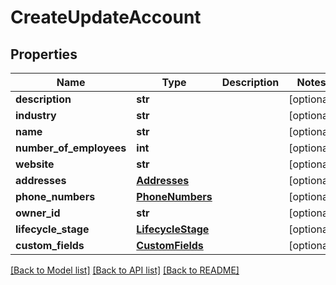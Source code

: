 # CreateUpdateAccount

## Properties
Name | Type | Description | Notes
------------ | ------------- | ------------- | -------------
**description** | **str** |  | [optional] 
**industry** | **str** |  | [optional] 
**name** | **str** |  | [optional] 
**number_of_employees** | **int** |  | [optional] 
**website** | **str** |  | [optional] 
**addresses** | [**Addresses**](Addresses.md) |  | [optional] 
**phone_numbers** | [**PhoneNumbers**](PhoneNumbers.md) |  | [optional] 
**owner_id** | **str** |  | [optional] 
**lifecycle_stage** | [**LifecycleStage**](LifecycleStage.md) |  | [optional] 
**custom_fields** | [**CustomFields**](CustomFields.md) |  | [optional] 

[[Back to Model list]](../README.md#documentation-for-models) [[Back to API list]](../README.md#documentation-for-api-endpoints) [[Back to README]](../README.md)

